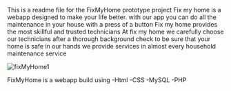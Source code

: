 This is a readme file for the FixMyHome prototype project 
Fix my home is a webapp designed to make your life better. with our app you can do all the maintenance in your house with a press of a button
Fix my home provides the most skillful and trusted technicians
At fix my home we carefully choose our technicians after a thorough background check to be sure that your home is safe in our hands
we provide services in almost every household maintenance service


![fixMyHome1](https://github.com/user-attachments/assets/70e9767d-0772-47a2-a05c-04c9230d10ed)

FixMyHome is a webapp build using 
-Html
-CSS
-MySQL
-PHP

